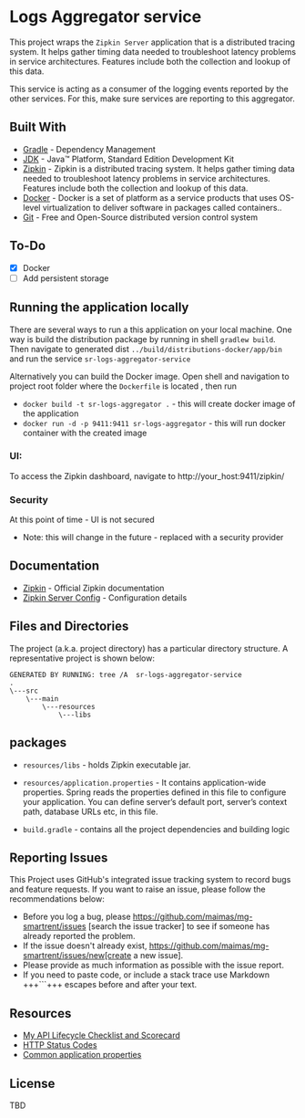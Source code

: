 # Logs Aggregator service

This project wraps the `Zipkin Server` application that is a distributed tracing system. It helps gather timing data needed to troubleshoot latency problems in service architectures. Features include both the collection and lookup of this data.

This service is acting as a consumer of the logging events reported by the other services. For this, make sure services are reporting to this aggregator.

## Built With 

* 	[Gradle](https://gradle.com/) - Dependency Management
* 	[JDK](http://www.oracle.com/technetwork/java/javase/downloads/jdk8-downloads-2133151.html) - Java™ Platform, Standard Edition Development Kit 
* 	[Zipkin](https://www.zipkin.com/) - Zipkin is a distributed tracing system. It helps gather timing data needed to troubleshoot latency problems in service architectures. Features include both the collection and lookup of this data.
* 	[Docker](https://www.docker.com/) - Docker is a set of platform as a service products that uses OS-level virtualization to deliver software in packages called containers..
* 	[Git](https://git-scm.com/) - Free and Open-Source distributed version control system 

## To-Do

- [x] Docker
- [ ] Add persistent storage 

## Running the application locally

There are several ways to run a this application on your local machine.
One way is build the distribution package by running in shell `gradlew build`. 
Then navigate to generated dist `../build/distributions-docker/app/bin` and run the service `sr-logs-aggregator-service`


Alternatively you can build the Docker image. 
Open shell and navigation to project root folder where the `Dockerfile` is located , then run 
 * ``docker build -t sr-logs-aggregator .`` - this will create docker image of the application 
 * ``docker run -d -p 9411:9411 sr-logs-aggregator`` - this will run docker container with the created image

### UI:
To access the Zipkin dashboard, navigate to http://your_host:9411/zipkin/

### Security
At this point of time - UI is not secured
 - Note: this will change in the future - replaced with a security provider 


## Documentation

* [Zipkin](https://github.com/openzipkin/zipkin#quick-start) - Official Zipkin documentation 
* [Zipkin Server Config](https://github.com/openzipkin/zipkin/tree/master/zipkin-server) - Configuration details  

## Files and Directories

The project (a.k.a. project directory) has a particular directory structure. A representative project is shown below:

```
GENERATED BY RUNNING: tree /A  sr-logs-aggregator-service
.
\---src
    \---main
        \---resources
            \---libs
```

## packages

- `resources/libs` - holds Zipkin executable jar.
- `resources/application.properties` - It contains application-wide properties. Spring reads the properties defined in this file to configure your application. You can define server’s default port, server’s context path, database URLs etc, in this file.

- `build.gradle` - contains all the project dependencies and building logic
 
## Reporting Issues

This Project uses GitHub's integrated issue tracking system to record bugs and feature requests. If you want to raise an issue, please follow the recommendations below:

* Before you log a bug, please https://github.com/maimas/mg-smartrent/issues [search the issue tracker]
  to see if someone has already reported the problem.
* If the issue doesn't already exist, https://github.com/maimas/mg-smartrent/issues/new[create a new issue]. 
* Please provide as much information as possible with the issue report.
* If you need to paste code, or include a stack trace use Markdown +++```+++ escapes before and after your text. 
  
## Resources

* [My API Lifecycle Checklist and Scorecard](https://dzone.com/articles/my-api-lifecycle-checklist-and-scorecard)
* [HTTP Status Codes](https://www.restapitutorial.com/httpstatuscodes.html)
* [Common application properties](https://docs.spring.io/spring-boot/docs/current/reference/html/common-application-properties.html)


## License
TBD
<!--[![FOSSA Status](https://app.fossa.io/api/projects/git%2Bgithub.com%2FSpring-Boot-Framework%2FSpring-Boot-Application-Template.svg?type=large)](https://app.fossa.io/projects/git%2Bgithub.com%2FSpring-Boot-Framework%2FSpring-Boot-Application-Template?ref=badge_large)-->